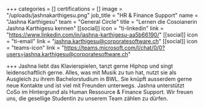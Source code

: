 +++
categories = []
certifications = []
image = "/uploads/jashnakarthigesu.png"
job_title = "HR & Finance Support"
name = "Jashna Karthigesu"
team = "General Circle"
title = "Lernen die Cosoianerin Jashna Karthigesu kennen"
[[social]]
icon = "ti-linkedin"
link = "https://www.linkedin.com/in/jashna-karthigesu-aa5b66190/"
[[social]]
icon = "ti-email"
link = "jashna.karthigesu@corporatesoftware.ch"
[[social]]
icon = "teams-icon"
link = "https://teams.microsoft.com/l/chat/0/0?users=jashna.karthigesu@corporatesoftware.ch"

+++
Jashna liebt das Klavierspielen, tanzt gerne Hiphop und singt leidenschaftlich gerne. Alles, was mit Musik zu tun hat, nutzt sie als Ausgleich zu ihrem Bachelorstudium in BWL. Sie knüpft ausserdem gerne neue Kontakte und ist viel mit Freunden unterwegs. Jashna unterstützt CoSo im Hintergrund als Human Ressource & Finance Support. Wir freuen uns, die gesellige Studentin zu unserem Team zählen zu dürfen.